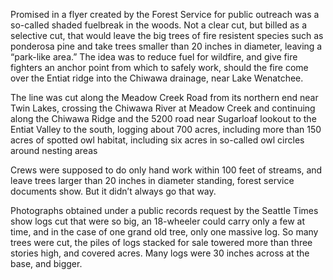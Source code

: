 Promised in a flyer created by the Forest Service for public outreach was a so-called shaded fuelbreak in the woods. Not a clear cut, but billed as a selective cut, that would leave the big trees of fire resistent species such as ponderosa pine and take trees smaller than 20 inches in diameter, leaving a “park-like area.” The idea was to reduce fuel for wildfire, and give fire fighters an anchor point from which to safely work, should the fire come over the Entiat ridge into the Chiwawa drainage, near Lake Wenatchee.

The line was cut along the Meadow Creek Road from its northern end near Twin Lakes, crossing the Chiwawa River at Meadow Creek and continuing along the Chiwawa Ridge and the 5200 road near Sugarloaf lookout to the Entiat Valley to the south, logging about 700 acres, including more than 150 acres of spotted owl habitat, including six acres in so-called owl circles around nesting areas

Crews were supposed to do only hand work within 100 feet of streams, and leave trees larger than 20 inches in diameter standing, forest service documents show. But it didn’t always go that way.

Photographs obtained under a public records request by the Seattle Times show logs cut that were so big, an 18-wheeler could carry only a few at time, and in the case of one grand old tree, only one massive log. So many trees were cut, the piles of logs stacked for sale towered more than three stories high, and covered acres. Many logs were 30 inches across at the base, and bigger. 